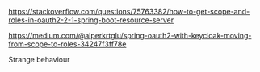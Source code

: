 https://stackoverflow.com/questions/75763382/how-to-get-scope-and-roles-in-oauth2-2-1-spring-boot-resource-server

https://medium.com/@alperkrtglu/spring-oauth2-with-keycloak-moving-from-scope-to-roles-34247f3ff78e

Strange behaviour

